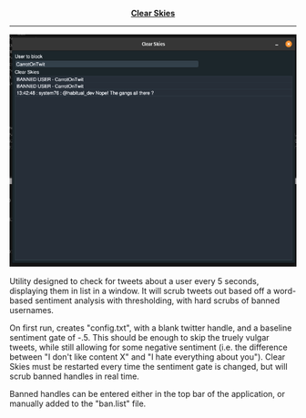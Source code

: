 <p style="text-align: center;"><span style="text-decoration: underline;"><strong>Clear Skies</strong></span></p>
<hr>
<p align="center"><img src="snapshot.png" title="Screenshot"></p>
<p style="text-align: left;">Utility designed to check for tweets about a user every 5 seconds, displaying them in list in a window. It will scrub tweets out based off a word-based sentiment analysis with thresholding, with hard scrubs of banned usernames.&nbsp;</p>
<p style="text-align: left;">On first run, creates "config.txt", with a blank twitter handle, and a baseline sentiment gate of -.5. This should be enough to skip the truely vulgar tweets, while still allowing for some negative sentiment (i.e. the difference between "I don't like content X" and "I hate everything about you"). Clear Skies must be restarted every time the sentiment gate is changed, but will scrub banned handles in real time.&nbsp;</p>
<p style="text-align: left;">Banned handles can be entered either in the top bar of the application, or manually added to the "ban.list" file.<br /><br /><br /></p>

